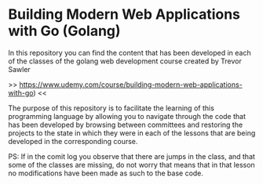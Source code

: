 
# Building Modern Web Applications with Go (Golang)


In this repository you can find the content that has been developed in each of the classes of the golang web development course created by Trevor Sawler

\>> https://www.udemy.com/course/building-modern-web-applications-with-go) \<<

The purpose of this repository is to facilitate the learning of this programming language by allowing you to navigate through the code that has been developed by browsing between committees and restoring the projects to the state in which they were in each of the lessons that are being developed in the corresponding course.

PS: If in the comit log you observe that there are jumps in the class, and that some of the classes are missing, do not worry that means that in that lesson no modifications have been made as such to the base code.
